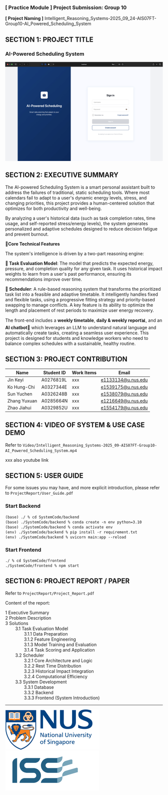 ﻿### [ Practice Module ] Project Submission: Group 10

**[ Project Naming ]** Intelligent_Reasoning_Systems-2025_09_24-AIS07FT-Group10-AI_Powered_Scheduling_System



## **SECTION 1: PROJECT TITLE**

### **AI-Powered Scheduling System**

<img src="ProjectReport/Project_Report LaTeX/Images/System/cover.png" alt="Cover">



## **SECTION 2: EXECUTIVE SUMMARY**

The AI-powered Scheduling System is a smart personal assistant built to address the failures of traditional, static scheduling tools. Where most calendars fail to adapt to a user's dynamic energy levels, stress, and changing priorities, this project provides a human-centered solution that optimizes for both productivity and well-being.

By analyzing a user's historical data (such as task completion rates, time usage, and self-reported stress/energy levels), the system generates personalized and adaptive schedules designed to reduce decision fatigue and prevent burnout.

**🚀Core Technical Features**

The system's intelligence is driven by a two-part reasoning engine:

**🧠 Task Evaluation Model**: The model that predicts the expected energy, pressure, and completion quality for any given task. It uses historical impact weights to learn from a user's past performance, ensuring its recommendations improve over time.

**📅 Scheduler**: A rule-based reasoning system that transforms the prioritized task list into a feasible and adaptive timetable. It intelligently handles fixed and flexible tasks, using a progressive fitting strategy and priority-based swapping to manage conflicts. A key feature is its ability to optimize the length and placement of rest periods to maximize user energy recovery.

The front-end includes a **weekly timetable**, **daily & weekly report📊**, and an **AI chatbot💬** which leverages an LLM to understand natural language and automatically create tasks, creating a seamless user experience. This project is designed for students and knowledge workers who need to balance complex schedules with a sustainable, healthy routine.



## **SECTION 3: PROJECT CONTRIBUTION**

| Name         | Student ID | Work Items | Email              |
|--------------|------------|------------|--------------------|
| Jin Keyi     | A0276819L  | xxx | e1133134@u.nus.edu |
| Ko Hung-Chi  | A0327344E  | xxx | e1539175@u.nus.edu |
| Sun Yuchen   | A0326248B  | xxx | e1538079@u.nus.edu |
| Zhang Yuxuan | A0285664N  | xxx | e1216649@u.nus.edu |
| Zhao Jiahui  | A0329852U  | xxx | e1554179@u.nus.edu |



## **SECTION 4: VIDEO OF SYSTEM & USE CASE DEMO**

Refer to `Video/Intelligent_Reasoning_Systems-2025_09-AIS07FT-Group10-AI_Powered_Scheduling_System.mp4`

xxx also youtube link



## **SECTION 5: USER GUIDE**

For some issues you may have, and more explicit introduction, please refer to `ProjectReport/User_Guide.pdf`

### Start Backend
    
```
(base) ./ % cd SystemCode/backend 
(base) ./SystemCode/backend % conda create -n env python=3.10 
(base) ./SystemCode/backend % conda activate env 
(env) ./SystemCode/backend % pip install -r requirement.txt 
(env) ./SystemCode/backend % uvicorn main:app --reload
```
    
### Start Frontend
        
```
./ % cd SystemCode/frontend 
./SystemCode/frontend % npm start
```



## **SECTION 6: PROJECT REPORT / PAPER**

Refer to `ProjectReport/Project_Report.pdf`

Content of the report: 

1 Executive Summary <br>
2 Problem Description <br>
3 Solutions <br>
&emsp;&emsp; 3.1 Task Evaluation Model <br>
&emsp;&emsp;&emsp;&emsp; 3.1.1 Data Preparation <br>
&emsp;&emsp;&emsp;&emsp; 3.1.2 Feature Engineering <br>
&emsp;&emsp;&emsp;&emsp; 3.1.3 Model Training and Evaluation <br>
&emsp;&emsp;&emsp;&emsp; 3.1.4 Task Scoring and Application <br>
&emsp;&emsp; 3.2 Scheduler <br>
&emsp;&emsp;&emsp;&emsp; 3.2.1 Core Architecture and Logic <br>
&emsp;&emsp;&emsp;&emsp; 3.2.2 Rest Time Distribution <br>
&emsp;&emsp;&emsp;&emsp; 3.2.3 Historical Impact Integration <br>
&emsp;&emsp;&emsp;&emsp; 3.2.4 Computational Efficiency <br>
&emsp;&emsp; 3.3 System Development <br>
&emsp;&emsp;&emsp;&emsp; 3.3.1 Database <br>
&emsp;&emsp;&emsp;&emsp; 3.3.2 Backend <br>
&emsp;&emsp;&emsp;&emsp; 3.3.3 Frontend (System Introduction) <br>


<hr>
<img src="ProjectReport/Project_Report LaTeX/Images/Logos/nus.png" alt="Cover">
<img src="ProjectReport/Project_Report LaTeX/Images/Logos/iss.png" alt="Cover">
